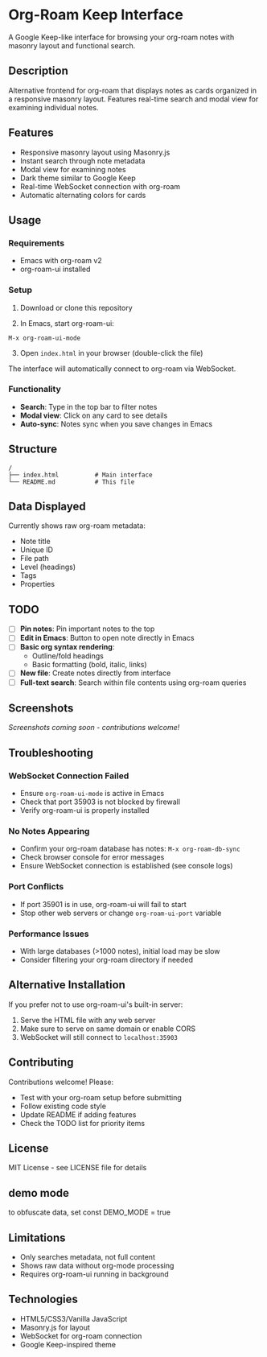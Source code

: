 # Org-Roam Keep Interface

A Google Keep-like interface for browsing your org-roam notes with masonry layout and functional search.

## Description

Alternative frontend for org-roam that displays notes as cards organized in a responsive masonry layout. Features real-time search and modal view for examining individual notes.

## Features

- Responsive masonry layout using Masonry.js
- Instant search through note metadata
- Modal view for examining notes
- Dark theme similar to Google Keep
- Real-time WebSocket connection with org-roam
- Automatic alternating colors for cards

## Usage

### Requirements
- Emacs with org-roam v2
- org-roam-ui installed

### Setup

1. Download or clone this repository

2. In Emacs, start org-roam-ui:
```elisp
M-x org-roam-ui-mode
```

3. Open `index.html` in your browser (double-click the file)

The interface will automatically connect to org-roam via WebSocket.

### Functionality

- **Search**: Type in the top bar to filter notes
- **Modal view**: Click on any card to see details
- **Auto-sync**: Notes sync when you save changes in Emacs

## Structure

```
/
├── index.html          # Main interface
└── README.md           # This file
```

## Data Displayed

Currently shows raw org-roam metadata:
- Note title
- Unique ID
- File path
- Level (headings)
- Tags
- Properties

## TODO

- [ ] **Pin notes**: Pin important notes to the top
- [ ] **Edit in Emacs**: Button to open note directly in Emacs
- [ ] **Basic org syntax rendering**: 
  - Outline/fold headings
  - Basic formatting (bold, italic, links)
- [ ] **New file**: Create notes directly from interface
- [ ] **Full-text search**: Search within file contents using org-roam queries

## Screenshots

*Screenshots coming soon - contributions welcome!*

## Troubleshooting

### WebSocket Connection Failed
- Ensure `org-roam-ui-mode` is active in Emacs
- Check that port 35903 is not blocked by firewall
- Verify org-roam-ui is properly installed

### No Notes Appearing
- Confirm your org-roam database has notes: `M-x org-roam-db-sync`
- Check browser console for error messages
- Ensure WebSocket connection is established (see console logs)

### Port Conflicts
- If port 35901 is in use, org-roam-ui will fail to start
- Stop other web servers or change `org-roam-ui-port` variable

### Performance Issues
- With large databases (>1000 notes), initial load may be slow
- Consider filtering your org-roam directory if needed

## Alternative Installation

If you prefer not to use org-roam-ui's built-in server:

1. Serve the HTML file with any web server
2. Make sure to serve on same domain or enable CORS
3. WebSocket will still connect to `localhost:35903`

## Contributing

Contributions welcome! Please:
- Test with your org-roam setup before submitting
- Follow existing code style
- Update README if adding features
- Check the TODO list for priority items

## License

MIT License - see LICENSE file for details

## demo mode

to obfuscate data, set const DEMO_MODE = true

## Limitations

- Only searches metadata, not full content
- Shows raw data without org-mode processing
- Requires org-roam-ui running in background

## Technologies

- HTML5/CSS3/Vanilla JavaScript
- Masonry.js for layout
- WebSocket for org-roam connection
- Google Keep-inspired theme